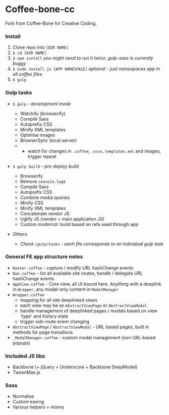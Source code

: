 # Coffee-bone-cc

Fork from Coffee-Bone for Creative Coding.

### Install

1. Clone repo into `[DIR NAME]`
2. `$ cd [DIR NAME]`
3. `$ npm install` *you might need to run it twice, gulp-sass is currently buggy*
4. `$ node install.js [APP NAMESPACE]` *optional - just namespaces app in all coffee files*
5. `$ gulp`

### Gulp tasks

* `$ gulp` - *development mode*
    * Watchify (browserify)
    * Compile Sass
    * Autoprefix CSS
    * Minify XML templates
    * Optimise images
    * BrowserSync (local server)
    * + watch for changes in `.coffee`, `.scss`, `templates.xml` and images, trigger repeat

* `$ gulp build` - *pre-deploy build*
    * Browserify
    * Remove `console.log`s
    * Compile Sass
    * Autoprefix CSS
    * Combine media queries
    * Minify CSS
    * Minify XML templates
    * Concatenate vendor JS
    * Uglify JS (vendor + main application JS)
    * Custom modernizr build based on refs used through app

* Others:
    * *Check `/gulp/tasks` - each file corresponds to an individual gulp task*

### General FE app structure notes

* `Router.coffee` - capture / modify URL hashChange events
* `Nav.coffee` - list all available site routes, handle / delegate URL hashChange events
* `AppView.coffee` - Core view, all UI bound here. Anything with a deeplink in `Wrapper`, any modal-only content in `ModalManager`
* `Wrapper.coffee`
    * mapping for all site deeplinked views
    * each view may be an `AbstractViewPage` or `AbstractViewModal`
    * handle management of deeplinked pages / modals based on view 'type' and history state
    * trigger sub-route event changing
* `AbstractViewPage` / `AbstractViewModal` - URL based pages, built in methods for page transitions
* `_ModalManager.coffee` - custom modal management (non URL-based popups)

### Included JS libs

* Backbone (+ jQuery + Underscore + Backbone DeepModel)
* TweenMax.js

### Sass

* Normalise
* Custom easing
* Various helpers + mixins
